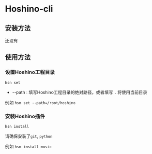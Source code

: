 # Hoshino-cli

## 安装方法
还没有

## 使用方法

### 设置Hoshino工程目录 
`hsn set `

- --path : 填写Hoshino工程目录的绝对路径，或者填写 `.` 将使用当前目录

例如 `hsn set --path=/root/hoshino`

### 安装Hoshino插件
`hsn install `

请确保安装了`git`, `python`

例如 `hsn install music`
